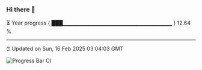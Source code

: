 ### Hi there 👋

⏳ Year progress { ███▁▁▁▁▁▁▁▁▁▁▁▁▁▁▁▁▁▁▁▁▁▁▁▁▁▁▁ } 12.64 %

---

⏰ Updated on Sun, 16 Feb 2025 03:04:03 GMT

![Progress Bar CI](https://github.com/IshwaranRudhara/GIT-ACTION/workflows/Progress%20Bar%20CI/badge.svg)
